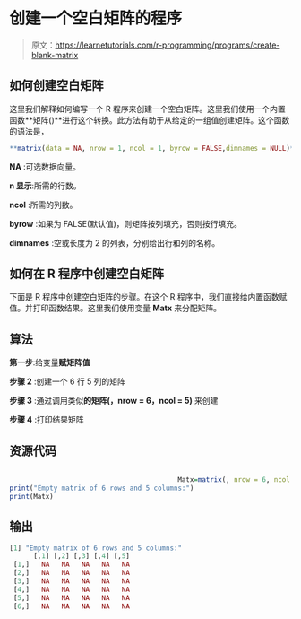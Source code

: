 # 创建一个空白矩阵的程序

> 原文：<https://learnetutorials.com/r-programming/programs/create-blank-matrix>

## 如何创建空白矩阵

这里我们解释如何编写一个 R 程序来创建一个空白矩阵。这里我们使用一个内置函数**矩阵()**进行这个转换。此方法有助于从给定的一组值创建矩阵。这个函数的语法是，

```r
**matrix(data = NA, nrow = 1, ncol = 1, byrow = FALSE,dimnames = NULL)** 

```

**NA** :可选数据向量。

**n 显示**:所需的行数。

**ncol** :所需的列数。

**byrow** :如果为 FALSE(默认值)，则矩阵按列填充，否则按行填充。

**dimnames** :空或长度为 2 的列表，分别给出行和列的名称。

## 如何在 R 程序中创建空白矩阵

下面是 R 程序中创建空白矩阵的步骤。在这个 R 程序中，我们直接给内置函数赋值。并打印函数结果。这里我们使用变量 **Matx** 来分配矩阵。

## 算法

**第一步**:给变量**赋矩阵值**

**步骤 2** :创建一个 6 行 5 列的矩阵

**步骤 3** :通过调用类似**的矩阵(，nrow = 6，ncol = 5)** 来创建

**步骤 4** :打印结果矩阵

## 资源代码

```r

                                          Matx=matrix(, nrow = 6, ncol = 5)
print("Empty matrix of 6 rows and 5 columns:")
print(Matx)

```

## 输出

```r
[1] "Empty matrix of 6 rows and 5 columns:"
      [,1] [,2] [,3] [,4] [,5]
 [1,]   NA   NA   NA   NA   NA
 [2,]   NA   NA   NA   NA   NA
 [3,]   NA   NA   NA   NA   NA
 [4,]   NA   NA   NA   NA   NA
 [5,]   NA   NA   NA   NA   NA
 [6,]   NA   NA   NA   NA   NA
```